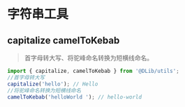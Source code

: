 # 字符串工具

## capitalize camelToKebab

> 首字母转大写、将驼峰命名转换为短横线命名。

```ts
import { capitalize, camelToKebab } from '@DLib/utils';
//首字母转大写
capitalize('hello'); // Hello
//将驼峰命名转换为短横线命名
camelToKebab('helloWorld '); // hello-world
```
